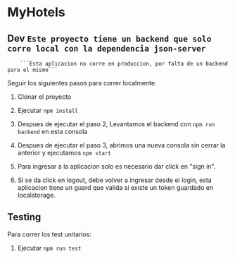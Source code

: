 # MyHotels

## Dev ```Este proyecto tiene un backend que solo corre local con la dependencia json-server```
        ```Èsta aplicacion no corre en produccion, por falta de un backend para el mismo```

Seguir los siguientes pasos para correr localmente.

1. Clonar el proyecto
2. Ejecutar ```npm install```
3. Despues de ejecutar el paso 2, Levantamos el backend con ```npm run backend``` en esta consola
4. Despues de ejecutar el paso 3, abrimos una nueva consola sin cerrar la anterior y ejecutamos ```npm start```

5. Para ingresar a la aplicacion solo es necesario dar click en "sign in".
6. Si se da click en logout, debe volver a ingresar desde el login, 
   esta aplicacion tiene un guard que valida si existe un token guardado en localstorage.


## Testing

Para correr los test unitarios:
1. Ejecutar ```npm run test```
